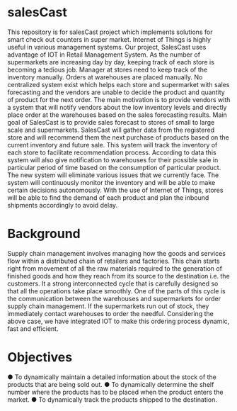 # salesCast
This repository is for salesCast project which implements solutions for smart check out counters in super market.
Internet of Things is highly useful in various management systems. Our project,
SalesCast uses advantage of IOT in Retail Management System. As the number of
supermarkets are increasing day by day, keeping track of each store is becoming a
tedious job. Manager at stores need to keep track of the inventory manually. Orders at
warehouses are placed manually. No centralized system exist which helps each store
and supermarket with sales forecasting and the vendors are unable to decide the
product and quantity of product for the next order. The main motivation is to provide
vendors with a system that will notify vendors about the low inventory levels and directly
place order at the warehouses based on the sales forecasting results.
Main goal of SalesCast is to provide sales forecast to stores of small to large scale and
supermarkets. SalesCast will gather data from the registered store and will recommend
them the next purchase of products based on the current inventory and future sale. This
system will track the inventory of each store to facilitate recommendation process.
According to data this system will also give notification to warehouses for their possible
sale in particular period of time based on the consumption of particular product.
The new system will eliminate various issues that we currently face. The system will
continuously monitor the inventory and will be able to make certain decisions
autonomously. With the use of Internet of Things, stores will be able to find the demand
of each product and plan the inbound shipments accordingly to avoid delay.

# Background
Supply chain management involves managing how the goods and services flow within a
distributed chain of retailers and factories. This chain starts right from movement of all
the raw materials required to the generation of finished goods and how they reach from
its source to the destination i.e. the customers. It a strong interconnected cycle that is
carefully designed so that all the operations take place smoothly.
One of the parts of this cycle is the communication between the warehouses and
supermarkets for order supply chain management. If the supermarkets run out of stock,
they immediately contact warehouses to order the needful. Considering the above case,
we have integrated IOT to make this ordering process dynamic, fast and efficient.

# Objectives
● To dynamically maintain a detailed information about the stock of the products
that are being sold out.
● To dynamically determine the shelf number where the products has to be placed
when the product enters the market.
● To dynamically track the products shipped to the destination.
